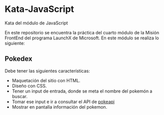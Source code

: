 # Kata-JavaScript
Kata del módulo de JavaScript

En este repositorio se encuentra la práctica del cuarto módulo de la Misión FrontEnd del programa LaunchX de Microsoft. En este módulo se realiza lo siguiente:

## Pokedex

Debe tener las siguientes características:
- Maquetación del sitio con HTML.
- Diseño con CSS.
- Tener un input de entrada, donde se meta el nombre del pokemón a buscar.
- Tomar ese input e ir a consultar el API de [pokeapi](https://pokeapi.co/)
- Mostrar en pantalla información del pokemon.
